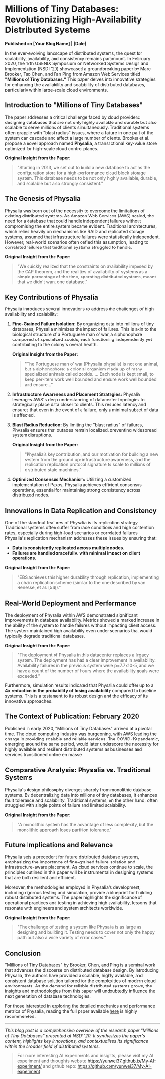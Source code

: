 # Millions of Tiny Databases: Revolutionizing High-Availability Distributed Systems

**Published on [Your Blog Name] | [Date]**

In the ever-evolving landscape of distributed systems, the quest for scalability, availability, and consistency remains paramount. In February 2020, the 17th USENIX Symposium on Networked Systems Design and Implementation (NSDI ’20) showcased a groundbreaking paper by Marc Brooker, Tao Chen, and Fan Ping from Amazon Web Services titled **"Millions of Tiny Databases."** This paper delves into innovative strategies for enhancing the availability and scalability of distributed databases, particularly within large-scale cloud environments.

## Introduction to "Millions of Tiny Databases"

The paper addresses a critical challenge faced by cloud providers: designing databases that are not only highly available and durable but also scalable to serve millions of clients simultaneously. Traditional systems often grapple with "blast radius" issues, where a failure in one part of the system can cascade and affect a large number of clients. Brooker et al. propose a novel approach named **Physalia**, a transactional key-value store optimized for high-scale cloud control planes. 

**Original Insight from the Paper:**
> "Starting in 2013, we set out to build a new database to act as the configuration store for a high-performance cloud block storage system. This database needs to be not only highly available, durable, and scalable but also strongly consistent."

## The Genesis of Physalia

Physalia was born out of the necessity to overcome the limitations of existing distributed systems. As Amazon Web Services (AWS) scaled, the need for a database that could handle independent failures without compromising the entire system became evident. Traditional architectures, which relied heavily on mechanisms like RAID and replicated storage systems, assumed that infrastructure failures were statistically independent. However, real-world scenarios often defied this assumption, leading to correlated failures that traditional systems struggled to handle.

**Original Insight from the Paper:**
> "We quickly realized that the constraints on availability imposed by the CAP theorem, and the realities of availability of systems as a simple percentage of the time, operating distributed systems, meant that we didn’t want one database."

## Key Contributions of Physalia

Physalia introduces several innovations to address the challenges of high availability and scalability:

1. **Fine-Grained Failure Isolation:** By organizing data into millions of tiny databases, Physalia minimizes the impact of failures. This is akin to the biological structure of a Portuguese man o’ war, a siphonophore composed of specialized zooids, each functioning independently yet contributing to the colony's overall health.

    **Original Insight from the Paper:**
    > "The Portuguese man o’ war (Physalia physalis) is not one animal, but a siphonophore: a colonial organism made up of many specialized animals called zooids. ... Each node is kept small, to keep per-item work well bounded and ensure work well bounded and ensure..."

2. **Infrastructure Awareness and Placement Strategies:** Physalia leverages AWS's deep understanding of datacenter topologies to strategically place data closer to clients. This reduces latency and ensures that even in the event of a failure, only a minimal subset of data is affected.

3. **Blast Radius Reduction:** By limiting the "blast radius" of failures, Physalia ensures that outages remain localized, preventing widespread system disruptions.

    **Original Insight from the Paper:**
    > "Physalia’s key contribution, and our motivation for building a new system from the ground up: infrastructure awareness, and the replication replication protocol signature to scale to millions of distributed state machines."

4. **Optimized Consensus Mechanism:** Utilizing a customized implementation of Paxos, Physalia achieves efficient consensus operations, essential for maintaining strong consistency across distributed nodes.

## Innovations in Data Replication and Consistency

One of the standout features of Physalia is its replication strategy. Traditional systems often suffer from race conditions and high contention rates, especially during high-load scenarios or correlated failures. Physalia's replication mechanism addresses these issues by ensuring that:

- **Data is consistently replicated across multiple nodes.**
- **Failures are handled gracefully, with minimal impact on client operations.**

**Original Insight from the Paper:**
> "EBS achieves this higher durability through replication, implementing a chain replication scheme (similar to the one described by van Renesse, et al. [54])."

## Real-World Deployment and Performance

The deployment of Physalia within AWS demonstrated significant improvements in database availability. Metrics showed a marked increase in the ability of the system to handle failures without impacting client access. The system maintained high availability even under scenarios that would typically degrade traditional databases.

**Original Insight from the Paper:**
> "The deployment of Physalia in this datacenter replaces a legacy system. The deployment has had a clear improvement in availability. Availability failures in the previous system were p=7.7x10-5, and we have a count of the number of hours where the availability goals were exceeded."

Furthermore, simulation results indicated that Physalia could offer up to a **4x reduction in the probability of losing availability** compared to baseline systems. This is a testament to its robust design and the efficacy of its innovative approaches.

## The Context of Publication: February 2020

Published in early 2020, "Millions of Tiny Databases" arrived at a pivotal time. The cloud computing industry was burgeoning, with AWS leading the charge in providing scalable and reliable services. The COVID-19 pandemic, emerging around the same period, would later underscore the necessity for highly available and resilient distributed systems as businesses and services transitioned online en masse.

## Comparative Analysis: Physalia vs. Traditional Systems

Physalia's design philosophy diverges sharply from monolithic database systems. By decentralizing data into millions of tiny databases, it enhances fault tolerance and scalability. Traditional systems, on the other hand, often struggled with single points of failure and limited scalability.

**Original Insight from the Paper:**
> "A monolithic system has the advantage of less complexity, but the monolithic approach loses partition tolerance."

## Future Implications and Relevance

Physalia sets a precedent for future distributed database systems, emphasizing the importance of fine-grained failure isolation and infrastructure-aware placement. As cloud services continue to scale, the principles outlined in this paper will be instrumental in designing systems that are both resilient and efficient.

Moreover, the methodologies employed in Physalia's development, including rigorous testing and simulation, provide a blueprint for building robust distributed systems. The paper highlights the significance of operational practices and testing in achieving high availability, lessons that resonate with engineers and system architects worldwide.

**Original Insight from the Paper:**
> "The challenge of testing a system like Physalia is as large as designing and building it. Testing needs to cover not only the happy path but also a wide variety of error cases."

## Conclusion

"Millions of Tiny Databases" by Brooker, Chen, and Ping is a seminal work that advances the discourse on distributed database design. By introducing Physalia, the authors have provided a scalable, highly available, and consistent database solution tailored for the complexities of modern cloud environments. As the demand for reliable distributed systems grows, the insights and methodologies from this paper will undoubtedly influence the next generation of database technologies.

For those interested in exploring the detailed mechanics and performance metrics of Physalia, reading the full paper available [here](https://www.usenix.org/conference/nsdi20/presentation/brooker) is highly recommended.

---

*This blog post is a comprehensive overview of the research paper "Millions of Tiny Databases" presented at NSDI ’20. It synthesizes the paper's content, highlights key innovations, and contextualizes its significance within the broader field of distributed systems.*

> For more interesting AI experiments and insights, please visit my AI experiment and throughts website <https://yunwei37.github.io/My-AI-experiment/> and github repo: <https://github.com/yunwei37/My-AI-experiment>
